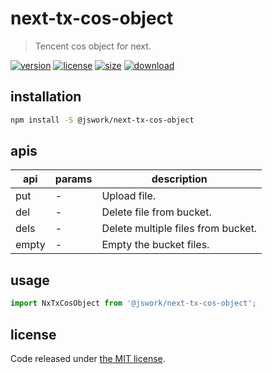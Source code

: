 # next-tx-cos-object
> Tencent cos object for next.

[![version][version-image]][version-url]
[![license][license-image]][license-url]
[![size][size-image]][size-url]
[![download][download-image]][download-url]

## installation
```bash
npm install -S @jswork/next-tx-cos-object
```

## apis
| api   | params | description                        |
| ----- | ------ | ---------------------------------- |
| put   | -      | Upload file.                       |
| del   | -      | Delete file from bucket.           |
| dels  | -      | Delete multiple files from bucket. |
| empty | -      | Empty the bucket files.            |

## usage
```js
import NxTxCosObject from '@jswork/next-tx-cos-object';
```

## license
Code released under [the MIT license](https://github.com/afeiship/next-tx-cos-object/blob/master/LICENSE.txt).

[version-image]: https://img.shields.io/npm/v/@jswork/next-tx-cos-object
[version-url]: https://npmjs.org/package/@jswork/next-tx-cos-object

[license-image]: https://img.shields.io/npm/l/@jswork/next-tx-cos-object
[license-url]: https://github.com/afeiship/next-tx-cos-object/blob/master/LICENSE.txt

[size-image]: https://img.shields.io/bundlephobia/minzip/@jswork/next-tx-cos-object
[size-url]: https://github.com/afeiship/next-tx-cos-object/blob/master/dist/next-tx-cos-object.min.js

[download-image]: https://img.shields.io/npm/dm/@jswork/next-tx-cos-object
[download-url]: https://www.npmjs.com/package/@jswork/next-tx-cos-object
